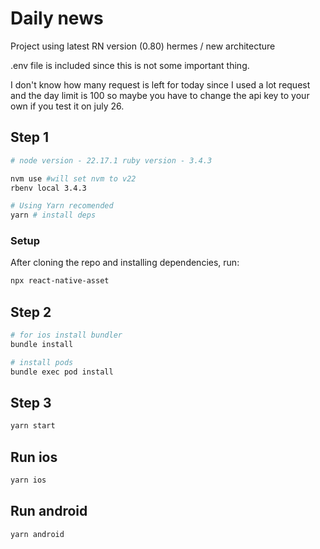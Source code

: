 # Daily news

Project using latest RN version (0.80) hermes / new architecture

.env file is included since this is not some important thing. 

I don't know how many request is left for today since I used a lot request and the day limit is 100 so maybe you have to change the api key to your own if you test it on july 26. 



## Step 1


```sh
# node version - 22.17.1 ruby version - 3.4.3

nvm use #will set nvm to v22 
rbenv local 3.4.3
```
```sh
# Using Yarn recomended
yarn # install deps
```

### Setup

After cloning the repo and installing dependencies, run:

```sh
npx react-native-asset
```

## Step 2
```sh
# for ios install bundler
bundle install
```

```sh
# install pods
bundle exec pod install
```

## Step 3
```sh
yarn start
```

## Run ios
```sh
yarn ios
```

## Run android
```sh
yarn android
```

